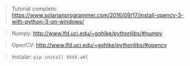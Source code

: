 > Tutorial completo: https://www.solarianprogrammer.com/2016/09/17/install-opencv-3-with-python-3-on-windows/

> Numpy: http://www.lfd.uci.edu/~gohlke/pythonlibs/#numpy

> OpenCV: http://www.lfd.uci.edu/~gohlke/pythonlibs/#opencv

> Instalar: `pip install XXXX.whl`